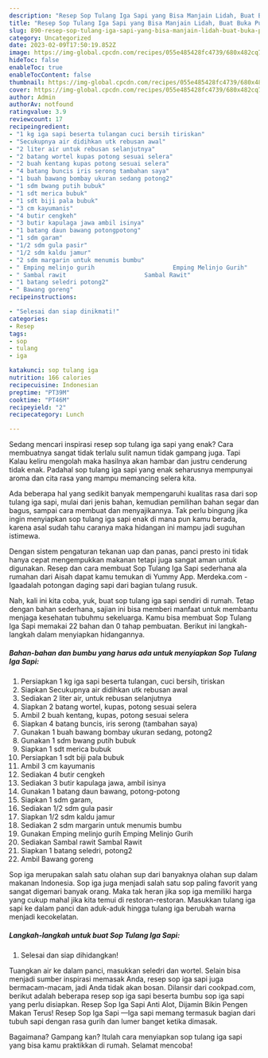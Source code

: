 ```yaml
---
description: "Resep Sop Tulang Iga Sapi yang Bisa Manjain Lidah, Buat Buka Puasa Enak Banget"
title: "Resep Sop Tulang Iga Sapi yang Bisa Manjain Lidah, Buat Buka Puasa Enak Banget"
slug: 890-resep-sop-tulang-iga-sapi-yang-bisa-manjain-lidah-buat-buka-puasa-enak-banget
category: Uncategorized
date: 2023-02-09T17:50:19.852Z
image: https://img-global.cpcdn.com/recipes/055e485428fc4739/680x482cq70/sop-tulang-iga-sapi-foto-resep-utama.jpg
hideToc: false
enableToc: true
enableTocContent: false
thumbnail: https://img-global.cpcdn.com/recipes/055e485428fc4739/680x482cq70/sop-tulang-iga-sapi-foto-resep-utama.jpg
cover: https://img-global.cpcdn.com/recipes/055e485428fc4739/680x482cq70/sop-tulang-iga-sapi-foto-resep-utama.jpg
author: Admin
authorAv: notfound
ratingvalue: 3.9
reviewcount: 17
recipeingredient:
- "1 kg iga sapi beserta tulangan cuci bersih tiriskan"
- "Secukupnya air didihkan utk rebusan awal"
- "2 liter air untuk rebusan selanjutnya"
- "2 batang wortel kupas potong sesuai selera"
- "2 buah kentang kupas potong sesuai selera"
- "4 batang buncis iris serong tambahan saya"
- "1 buah bawang bombay ukuran sedang potong2"
- "1 sdm bwang putih bubuk"
- "1 sdt merica bubuk"
- "1 sdt biji pala bubuk"
- "3 cm kayumanis"
- "4 butir cengkeh"
- "3 butir kapulaga jawa ambil isinya"
- "1 batang daun bawang potongpotong"
- "1 sdm garam"
- "1/2 sdm gula pasir"
- "1/2 sdm kaldu jamur"
- "2 sdm margarin untuk menumis bumbu"
- " Emping melinjo gurih                      Emping Melinjo Gurih"
- " Sambal rawit                      Sambal Rawit"
- "1 batang seledri potong2"
- " Bawang goreng"
recipeinstructions:

- "Selesai dan siap dinikmati!"
categories:
- Resep
tags:
- sop
- tulang
- iga

katakunci: sop tulang iga 
nutrition: 166 calories
recipecuisine: Indonesian
preptime: "PT39M"
cooktime: "PT46M"
recipeyield: "2"
recipecategory: Lunch

---
```



Sedang mencari inspirasi resep sop tulang iga sapi yang enak? Cara membuatnya sangat tidak terlalu sulit namun tidak gampang juga. Tapi Kalau keliru mengolah maka hasilnya akan hambar dan justru cenderung tidak enak. Padahal sop tulang iga sapi yang enak seharusnya mempunyai aroma dan cita rasa yang mampu memancing selera kita.


Ada beberapa hal yang sedikit banyak mempengaruhi kualitas rasa dari sop tulang iga sapi, mulai dari jenis bahan, kemudian pemilihan bahan segar dan bagus, sampai cara membuat dan menyajikannya. Tak perlu bingung jika ingin menyiapkan sop tulang iga sapi enak di mana pun kamu berada, karena asal sudah tahu caranya maka hidangan ini mampu jadi suguhan istimewa.

Dengan sistem pengaturan tekanan uap dan panas, panci presto ini tidak hanya cepat mengempukkan makanan tetapi juga sangat aman untuk digunakan. Resep dan cara membuat Sop Tulang Iga Sapi sederhana ala rumahan dari Aisah dapat kamu temukan di Yummy App. Merdeka.com - Igaadalah potongan daging sapi dari bagian tulang rusuk.


Nah, kali ini kita coba, yuk, buat sop tulang iga sapi sendiri di rumah. Tetap dengan bahan sederhana, sajian ini bisa memberi manfaat untuk membantu menjaga kesehatan tubuhmu sekeluarga. Kamu bisa membuat Sop Tulang Iga Sapi memakai 22 bahan dan 0 tahap pembuatan. Berikut ini langkah-langkah dalam menyiapkan hidangannya.

<!--inarticleads1-->

##### Bahan-bahan dan bumbu yang harus ada untuk menyiapkan Sop Tulang Iga Sapi:

1. Persiapkan 1 kg iga sapi beserta tulangan, cuci bersih, tiriskan
1. Siapkan Secukupnya air didihkan utk rebusan awal
1. Sediakan 2 liter air, untuk rebusan selanjutnya
1. Siapkan 2 batang wortel, kupas, potong sesuai selera
1. Ambil 2 buah kentang, kupas, potong sesuai selera
1. Siapkan 4 batang buncis, iris serong (tambahan saya)
1. Gunakan 1 buah bawang bombay ukuran sedang, potong2
1. Gunakan 1 sdm bwang putih bubuk
1. Siapkan 1 sdt merica bubuk
1. Persiapkan 1 sdt biji pala bubuk
1. Ambil 3 cm kayumanis
1. Sediakan 4 butir cengkeh
1. Sediakan 3 butir kapulaga jawa, ambil isinya
1. Gunakan 1 batang daun bawang, potong-potong
1. Siapkan 1 sdm garam,
1. Sediakan 1/2 sdm gula pasir
1. Siapkan 1/2 sdm kaldu jamur
1. Sediakan 2 sdm margarin untuk menumis bumbu
1. Gunakan  Emping melinjo gurih                      Emping Melinjo Gurih
1. Sediakan  Sambal rawit                      Sambal Rawit
1. Siapkan 1 batang seledri, potong2
1. Ambil  Bawang goreng


Sop iga merupakan salah satu olahan sup dari banyaknya olahan sup dalam makanan Indonesia. Sop iga juga menjadi salah satu sop paling favorit yang sangat digemari banyak orang. Maka tak heran jika sop iga memiliki harga yang cukup mahal jika kita temui di restoran-restoran. Masukkan tulang iga sapi ke dalam panci dan aduk-aduk hingga tulang iga berubah warna menjadi kecokelatan. 

<!--inarticleads2-->

##### Langkah-langkah untuk buat Sop Tulang Iga Sapi:


1. Selesai dan siap dihidangkan!

Tuangkan air ke dalam panci, masukkan seledri dan wortel. Selain bisa menjadi sumber inspirasi memasak Anda, resep sop iga sapi juga bermacam-macam, jadi Anda tidak akan bosan. Dilansir dari cookpad.com, berikut adalah beberapa resep sop iga sapi beserta bumbu sop iga sapi yang perlu disiapkan. Resep Sop Iga Sapi Anti Alot, Dijamin Bikin Pengen Makan Terus! Resep Sop Iga Sapi —Iga sapi memang termasuk bagian dari tubuh sapi dengan rasa gurih dan lumer banget ketika dimasak. 

Bagaimana? Gampang kan? Itulah cara menyiapkan sop tulang iga sapi yang bisa kamu praktikkan di rumah. Selamat mencoba!

